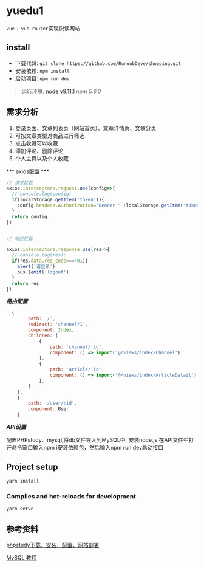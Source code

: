 # yuedu1
`vue` + `vue-router`实现悦读网站


## install
+ 下载代码: `git clone https://github.com/RunoobDeve/shopping.git`
+ 安装依赖: `npm install`
+ 启动项目: `npm run dev`
> 运行环境: [node v9.11.1](https://nodejs.org/zh-cn/download/ 'Node.js') *npm 5.6.0*

## 需求分析
1. 登录页面、文章列表页（网站首页）、文章详情页、文章分页
2. 可按文章类型对商品进行筛选
3. 点击收藏可以收藏
4. 添加评论、删除评论
5. 个人主页以及个人收藏



*** axios配置 ***

```javascript
// 请求拦截
axios.interceptors.request.use(config=>{
  // console.log(config)
  if(localStorage.getItem('token')){
    config.headers.Authorization='Bearer ' +localStorage.getItem('token')
  }
  return config
})


// 响应拦截

axios.interceptors.response.use(res=>{
  // console.log(res);
  if(res.data.res_code===401){
    alert('请登录')
    bus.$emit('logout')
  }
  return res
})
```


***路由配置***
```javascript
  {
        path: '/',
        redirect: 'channel/1',
        component: Index,
        children: [
            {
                path: 'channel/:id',
                component: () => import('@/views/index/Channel')
            },
            {
                path: 'article/:id',
                component: () => import('@/views/index/ArticleDetail')
            },
        ]
    },
    {
        path: '/user/:id',
        component: User
    }
````


***API设置***

配置PHPstudy、mysql,将db文件导入到MySQL中,
安装node.js 在API文件中打开命令窗口输入npm i安装依赖包，然后输入npm run dev启动接口


## Project setup
```
yarn install
```

### Compiles and hot-reloads for development
```
yarn serve
```

## 参考资料
[phpstudy下载、安装、配置、网站部署](https://jingyan.baidu.com/article/335530dafae53519ca41c37a.html)

[MySQL 教程](https://www.runoob.com/mysql/mysql-database-import.html)


